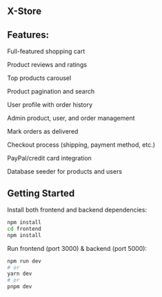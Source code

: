 ## X-Store

## Features:

Full-featured shopping cart

Product reviews and ratings

Top products carousel

Product pagination and search

User profile with order history

Admin product, user, and order management

Mark orders as delivered

Checkout process (shipping, payment method, etc.)

PayPal/credit card integration

Database seeder for products and users

## Getting Started

Install both frontend and backend dependencies:

```bash
npm install
cd frontend
npm install
```

Run frontend (port 3000) & backend (port 5000):

```bash
npm run dev
# or
yarn dev
# or
pnpm dev
```
